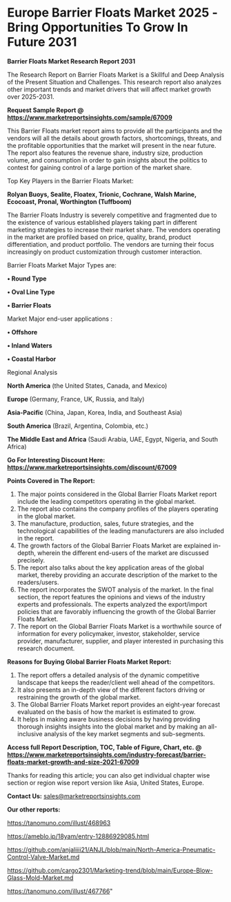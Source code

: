 # Europe Barrier Floats Market 2025 -Bring Opportunities To Grow In Future 2031

<strong>Barrier Floats Market Research Report 2031</strong>

The Research Report on Barrier Floats Market is a Skillful and Deep Analysis of the Present Situation and Challenges. This research report also analyzes other important trends and market drivers that will affect market growth over 2025-2031.

<strong>Request Sample Report @ <a href=https://www.marketreportsinsights.com/sample/67009>https://www.marketreportsinsights.com/sample/67009</a></strong>

This Barrier Floats market report aims to provide all the participants and the vendors will all the details about growth factors, shortcomings, threats, and the profitable opportunities that the market will present in the near future. The report also features the revenue share, industry size, production volume, and consumption in order to gain insights about the politics to contest for gaining control of a large portion of the market share.

Top Key Players in the Barrier Floats Market:

<strong>Rolyan Buoys, Sealite, Floatex, Trionic, Cochrane, Walsh Marine, Ecocoast, Pronal, Worthington (Tuffboom)</strong>

The Barrier Floats Industry is severely competitive and fragmented due to the existence of various established players taking part in different marketing strategies to increase their market share. The vendors operating in the market are profiled based on price, quality, brand, product differentiation, and product portfolio. The vendors are turning their focus increasingly on product customization through customer interaction.

Barrier Floats Market Major Types are:

<strong>• Round Type

• Oval Line Type

• Barrier Floats</strong>

Market Major end-user applications :

<strong>• Offshore

• Inland Waters

• Coastal Harbor</strong>

Regional Analysis

</u><strong><b>North America</b></strong> (the United States, Canada, and Mexico)

<strong><b>Europe </b></strong>(Germany, France, UK, Russia, and Italy)

<strong><b>Asia-Pacific</b></strong> (China, Japan, Korea, India, and Southeast Asia)

<strong><b>South America</b></strong> (Brazil, Argentina, Colombia, etc.)

<strong><b>The Middle East and Africa</b></strong> (Saudi Arabia, UAE, Egypt, Nigeria, and South Africa)

<strong>Go For Interesting Discount Here: <a href=https://www.marketreportsinsights.com/discount/67009>https://www.marketreportsinsights.com/discount/67009</a></strong>

<strong>Points Covered in The Report:</strong>
<ol>
  <li>The major points considered in the Global Barrier Floats Market report include the leading competitors operating in the global market.</li>
  <li>The report also contains the company profiles of the players operating in the global market.</li>
  <li>The manufacture, production, sales, future strategies, and the technological capabilities of the leading manufacturers are also included in the report.</li>
  <li>The growth factors of the Global Barrier Floats Market are explained in-depth, wherein the different end-users of the market are discussed precisely.</li>
  <li>The report also talks about the key application areas of the global market, thereby providing an accurate description of the market to the readers/users.</li>
  <li>The report incorporates the SWOT analysis of the market. In the final section, the report features the opinions and views of the industry experts and professionals. The experts analyzed the export/import policies that are favorably influencing the growth of the Global Barrier Floats Market.</li>
  <li>The report on the Global Barrier Floats Market is a worthwhile source of information for every policymaker, investor, stakeholder, service provider, manufacturer, supplier, and player interested in purchasing this research document.</li>
</ol>
<strong>Reasons for Buying Global Barrier Floats Market Report:</strong>

<ol>
  <li>The report offers a detailed analysis of the dynamic competitive landscape that keeps the reader/client well ahead of the competitors.</li>
  <li>It also presents an in-depth view of the different factors driving or restraining the growth of the global market.</li>
  <li>The Global Barrier Floats Market report provides an eight-year forecast evaluated on the basis of how the market is estimated to grow.</li>
  <li>It helps in making aware business decisions by having providing thorough insights insights into the global market and by making an all-inclusive analysis of the key market segments and sub-segments.</li>
</ol>
<strong>Access full Report Description, TOC, Table of Figure, Chart, etc. @ <a href=https://www.marketreportsinsights.com/industry-forecast/barrier-floats-market-growth-and-size-2021-67009>https://www.marketreportsinsights.com/industry-forecast/barrier-floats-market-growth-and-size-2021-67009</a></strong>


Thanks for reading this article; you can also get individual chapter wise section or region wise report version like Asia, United States, Europe.

<strong>Contact Us:</strong>
sales@marketreportsinsights.com

<strong>Our other reports:</strong>

<a href=https://tanomuno.com/illust/468963>https://tanomuno.com/illust/468963</a>

<a href=https://ameblo.jp/18yam/entry-12886929085.html>https://ameblo.jp/18yam/entry-12886929085.html</a>

<a href=https://github.com/anjaliiii21/ANJL/blob/main/North-America-Pneumatic-Control-Valve-Market.md>https://github.com/anjaliiii21/ANJL/blob/main/North-America-Pneumatic-Control-Valve-Market.md</a>

<a href=https://github.com/cargo2301/Marketing-trend/blob/main/Europe-Blow-Glass-Mold-Market.md>https://github.com/cargo2301/Marketing-trend/blob/main/Europe-Blow-Glass-Mold-Market.md</a>

<a href=https://tanomuno.com/illust/467766>https://tanomuno.com/illust/467766</a>"
